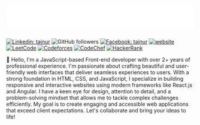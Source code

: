 <h1 align="center">
  <img src="https://raw.githubusercontent.com/tajnur007/tajnur007/master/name.svg" alt="Kazi Tajnur Islam" />
</h1>

[![Linkedin: tajnur](https://img.shields.io/badge/-tajnur-blue?style=flat&logo=Linkedin&logoColor=white&link=https://www.linkedin.com/in/tajnur/)](https://www.linkedin.com/in/tajnur/)
![GitHub followers](https://img.shields.io/github/followers/tajnur007?label=Follow&style=social)
[![Facebook: tajnur](https://img.shields.io/badge/-tajnur007-blue?style=flat&logo=Facebook&logoColor=white&link=https://www.facebook.com/tajnur007/)](https://www.facebook.com/tajnur007/)
[![website](https://img.shields.io/badge/Website-blueviolet?&style=flat&logo=Google-Chrome&logoColor=white&link=https://tajnur.gatsbyjs.io/)](https://tajnur.gatsbyjs.io/)
[![LeetCode](https://img.shields.io/badge/LeetCode-tajnur-informational?style=flat&logo=leetcode&logoColor=white)](https://leetcode.com/tajnur/)
[![Codeforces](https://img.shields.io/badge/Codeforces-tajnur_bd-informational?style=flat&logo=Codeforces&logoColor=white)](https://codeforces.com/profile/The_Optimizer_101)
[![CodeChef](https://img.shields.io/badge/CodeChef-tajnur-informational?style=flat&logo=CodeChef&logoColor=white)](https://www.codechef.com/users/tajnur)
[![HackerRank](https://img.shields.io/badge/HackerRank-tajnur007-informational?style=flat&logo=HackerRank&logoColor=white)](https://www.hackerrank.com/tajnur007)
<!-- ![Profile Views](https://komarev.com/ghpvc/?username=tajnur007&color=brightgreen) -->

👋 Hello, I'm a JavaScript-based Front-end developer with over 2+ years of professional experience. I'm passionate about crafting beautiful and user-friendly web interfaces that deliver seamless experiences to users. With a strong foundation in HTML, CSS, and JavaScript, I specialize in building responsive and interactive websites using modern frameworks like React.js and Angular. I have a keen eye for design, attention to detail, and a problem-solving mindset that allows me to tackle complex challenges efficiently. My goal is to create engaging and accessible web applications that exceed client expectations. Let's collaborate and bring your ideas to life!


<!--
### <img src="https://media.giphy.com/media/VgCDAzcKvsR6OM0uWg/giphy.gif" width="50"> A little more about me... 

```javascript
const TAJNUR = {
    pronouns: "He" | "Him",
    code: ["JavaScript", "TypeScript", "C++", "Python"],
    experiences: {
        Software_Engineer_L_II: {
            company: "Vivasoft Limited, Dhaka, BD",
            duration: "January 2022 - present",
        },
        Software_Engineer_L_I: {
            company: "Vivasoft Limited, Dhaka, BD",
            duration: "January 2021 - December 2021",
        },
    },
    technologies: {
        frontend: {
            js: ["React.js", "Next.js", "Redux.js", "Redux-Toolkit", "React-Query"],
            css: ["Tailwind CSS", "Bootstrap"],
            others: ["HTML5", "Material UI"],
        },
        backEnd: {
            js: ["Node", "Express"],
        },
        mobileApp: {
            hybrid: ["React Native"],
            native: ["Android Development"],
        },
        databases: ["MongoDB", "MySql", "sqlite"],
        misc: ["Firebase"],
    },
    askMeAbout: ["Web Development", "Competitive Programming", "Tech", "JavaScript"],
    architecture: ["Progressive web applications", "Single page applications"],
    currentFocus: "Web Architecture, React Native, and Redux",
    funFact: "I know it’s crazy, but I love to eat."
};
```
-->

<!-- ## 👨‍💻 Competitive Programming Profiles

[![LeetCode](https://img.shields.io/badge/LeetCode-tajnur-informational?style=flat&logo=leetcode&logoColor=white)](https://leetcode.com/tajnur/)
[![Codeforces](https://img.shields.io/badge/Codeforces-tajnur_bd-informational?style=flat&logo=Codeforces&logoColor=white)](https://codeforces.com/profile/tajnur_bd)
[![CodeChef](https://img.shields.io/badge/CodeChef-tajnur-informational?style=flat&logo=CodeChef&logoColor=white)](https://www.codechef.com/users/tajnur)
[![HackerRank](https://img.shields.io/badge/HackerRank-tajnur007-informational?style=flat&logo=HackerRank&logoColor=white)](https://www.hackerrank.com/tajnur007) -->

<!-- ## 🔧 Technologies & Tools

![](https://img.shields.io/badge/Code-JavaScript-success?style=for-the-badge&logo=JavaScript&logoColor=white)
![](https://img.shields.io/badge/Code-TypeScript-success?style=for-the-badge&logo=TypeScript&logoColor=white)
![](https://img.shields.io/badge/Code-ReactJS-success?style=for-the-badge&logo=React&logoColor=white)
![](https://img.shields.io/badge/Code-NextJS-success?style=for-the-badge&logo=Next&logoColor=white)
![](https://img.shields.io/badge/Code-Redux-success?style=for-the-badge&logo=Redux&logoColor=white)
![](https://img.shields.io/badge/Code-ReactQuery-success?style=for-the-badge&logo=ReactQuery&logoColor=white)
![](https://img.shields.io/badge/Code-NodeJS-success?style=for-the-badge&logo=Node&logoColor=white)
![](https://img.shields.io/badge/Code-ExpressJS-success?style=for-the-badge&logo=Express&logoColor=white)
![](https://img.shields.io/badge/Code-HTML5-success?style=for-the-badge&logo=HTML5&logoColor=white)
![](https://img.shields.io/badge/Code-CSS3-success?style=for-the-badge&logo=CSS3&logoColor=white)
![](https://img.shields.io/badge/Code-TailwindCSS-success?style=for-the-badge&logo=TailwindCSS&logoColor=white)
![](https://img.shields.io/badge/Code-Bootstrap-success?style=for-the-badge&logo=Bootstrap&logoColor=white)
![](https://img.shields.io/badge/Code-C++-success?style=for-the-badge&logo=CPP&logoColor=white)
![](https://img.shields.io/badge/Code-Python-success?style=for-the-badge&logo=Python&logoColor=white)
![](https://img.shields.io/badge/DB-MongoDB-blue?style=for-the-badge&logo=MongoDB&logoColor=white)
![](https://img.shields.io/badge/DB-MySQL-blue?style=for-the-badge&logo=MySQL&logoColor=white)
![](https://img.shields.io/badge/DB-Oracle-blue?style=for-the-badge&logo=Oracle&logoColor=white)
![](https://img.shields.io/badge/Tools-Git-blueviolet?style=for-the-badge&logo=Git&logoColor=white)
![](https://img.shields.io/badge/Tools-Github-blueviolet?style=for-the-badge&logo=Github&logoColor=white)
![](https://img.shields.io/badge/Tools-Bitbucket-blueviolet?style=for-the-badge&logo=Bitbucket&logoColor=white)
![](https://img.shields.io/badge/Tools-Firebase-blueviolet?style=for-the-badge&logo=Firebase&logoColor=white)
![](https://img.shields.io/badge/Tools-Figma-blueviolet?style=for-the-badge&logo=Figma&logoColor=white)
![](https://img.shields.io/badge/Tools-Photoshop-blueviolet?style=for-the-badge&logo=ps&logoColor=white)
![](https://img.shields.io/badge/Tools-Heroku-blueviolet?style=for-the-badge&logo=Heroku&logoColor=white)
![](https://img.shields.io/badge/Tools-VSCode-blueviolet?style=for-the-badge&logo=vs&logoColor=white)
![](https://img.shields.io/badge/OS-Linux-informational?style=for-the-badge&logo=Linux&logoColor=white)
![](https://img.shields.io/badge/OS-Windows-informational?style=for-the-badge&logo=Windows&logoColor=white)

## 🏆 GitHub Trophies

[![trophy](https://github-profile-trophy.vercel.app/?username=tajnur007&theme=nord&column=7)](https://github.com/ryo-ma/github-profile-trophy) -->

<!-- ## &#x1f4c8; GitHub Stats -->

<!--
<p>
<img src="https://github-readme-streak-stats.herokuapp.com/?user=tajnur007&theme=shades-of-purple&date_format=j%20M%5B%20Y%5D" alt="tajnur007" width="47%" height="100%" />
<img src="https://github-readme-stats.vercel.app/api?username=tajnur007&show_icons=true&theme=tokyonight" alt="tajnur007" width="47%"  />
</p>
-->

<!-- <p>
<img src="https://github-readme-stats.vercel.app/api/top-langs/?username=tajnur007&layout=compact&theme=merko" alt="tajnur007" width="47%" />
<img src="https://github-readme-stats.vercel.app/api/wakatime?username=tajnur007&layout=compact&theme=radical" alt="tajnur007" width="47%" height="100%"  />
</p> -->
